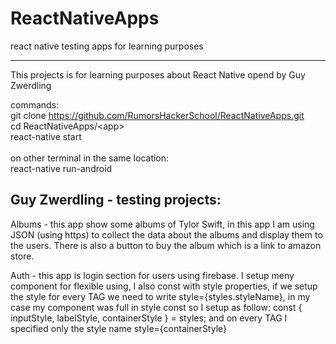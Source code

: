 # ReactNativeApps
react native testing apps for learning purposes 
__________________________________________________

This projects is for learning purposes about React Native
opend by Guy Zwerdling

commands: <br />
git clone https://github.com/RumorsHackerSchool/ReactNativeApps.git <br/>
cd ReactNativeApps/\<app\> <br>
react-native start
<br/>
<br/>
on other terminal in the same location: <br/>
react-native run-android

Guy Zwerdling - testing projects:
-----------------------------------------
Albums - this app show some albums of Tylor Swift, in this app I am using JSON (using https) to collect the data about the albums and display them to the users. There is also a button to buy the album which is a link to amazon store.

Auth - this app is login section for users using firebase. I setup meny component for flexible using, I also const with style properties, if we setup the style for every TAG we need to write style={styles.styleName}, in my case my component was full in style const so I setup as follow:
const { inputStyle, labelStyle, containerStyle } = styles;
and on every TAG I specified only the style name
style={containerStyle}
